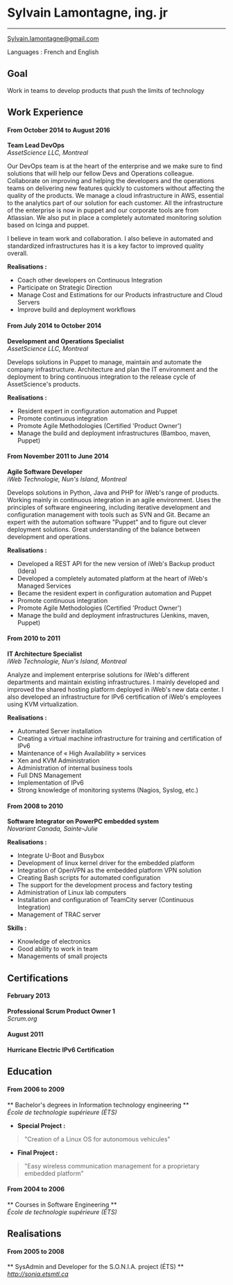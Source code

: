 Sylvain Lamontagne, ing. jr
===========================
---

Sylvain.lamontagne@gmail.com

Languages : French and English

Goal
--------

Work in teams to develop products that push the limits of technology


Work Experience
--------------------------

#### From October 2014 to August 2016
**Team Lead DevOps**  
_AssetScience LLC, Montreal_

Our DevOps team is at the heart of the enterprise and we make sure to find solutions that will help our fellow Devs and Operations colleague.
Collaborate on improving and helping the developers and the operations teams on delivering new features quickly to customers without affecting the quality of the products.
We manage a cloud infrastructure in AWS, essential to the analytics part of our solution for each customer.
All the infrastructure of the enterprise is now in puppet and our corporate tools are from Atlassian.
We also put in place a completely automated monitoring solution based on Icinga and puppet.

I believe in team work and collaboration.
I also believe in automated and standardized infrastructures has it is a key factor to improved quality overall.


**Realisations :**

- Coach other developers on Continuous Integration
-	Participate on Strategic Direction
-	Manage Cost and Estimations for our Products infrastructure and Cloud Servers
-	Improve build and deployment workflows


#### From July 2014 to October 2014
**Development and Operations Specialist**  
_AssetScience LLC, Montreal_

Develops solutions in Puppet to manage, maintain and automate the company infrastructure. Architecture and plan the IT environment and the deployment to bring continuous integration to the release cycle of AssetScience's products.


**Realisations :**

-	Resident expert in configuration automation and Puppet
-	Promote continuous integration
-	Promote Agile Methodologies (Certified 'Product Owner')
-	Manage the build and deployment infrastructures (Bamboo, maven, Puppet)


#### From November 2011 to June 2014
**Agile Software Developer**  
_iWeb Technologie, Nun's Island, Montreal_

Develops solutions in Python, Java and PHP for iWeb's range of products. Working mainly in continuous integration in an agile environment. Uses the principles of software engineering, including iterative development and configuration management with tools such as SVN and Git. Became an expert with the automation software "Puppet" and to figure out clever deployment solutions. Great understanding of the balance between development and operations.


**Realisations :**

-	Developed a REST API for the new version of iWeb's Backup product (Idera)
-	Developed a completely automated platform at the heart of iWeb's Managed Services
-	Became the resident expert in configuration automation and Puppet
-	Promote continuous integration
-	Promote Agile Methodologies (Certified 'Product Owner')
-	Manage the build and deployment infrastructures (Jenkins, maven, Puppet)


#### From 2010 to 2011
**IT Architecture Specialist**  
_iWeb Technologie, Nun's Island, Montreal_

Analyze and implement enterprise solutions for iWeb's different departments and maintain existing infrastructures. I mainly developed and improved the shared hosting platform deployed in iWeb's new data center. I also developed an infrastructure for IPv6 certification of iWeb's employees using KVM virtualization.


**Realisations :**

-	Automated Server installation
-	Creating a virtual machine infrastructure for training and certification of IPv6
-	Maintenance of « High Availability » services
-	Xen and KVM Administration
-	Administration of internal business tools
-	Full DNS Management
-	Implementation of IPv6
-	Strong knowledge of monitoring systems (Nagios, Syslog, etc.)


#### From 2008 to 2010
**Software Integrator on PowerPC embedded system**  
_Novariant Canada, Sainte-Julie_

**Realisations :**

-	Integrate U-Boot and Busybox
-	Development of linux kernel driver for the embedded platform
-	Integration of OpenVPN as the embedded platform VPN solution
-	Creating Bash scripts for automated configuration
-	The support for the development process and factory testing
-	Administration of Linux lab computers
-	Installation and configuration of TeamCity server (Continuous Integration)
-	Management of TRAC server

**Skills :**

-	Knowledge of electronics
-	Good ability to work in team
-	Managements of small projects



Certifications
---------------

#### February 2013
**Professional Scrum Product Owner 1**  
_Scrum.org_

#### August 2011
**Hurricane Electric IPv6 Certification**



Education
------------------

#### From 2006 to 2009
** Bachelor's degrees in Information technology engineering **  
_École de technologie supérieure (ÉTS)_

- __Special Project :__
> "Creation of a Linux OS for autonomous vehicules"
- __Final Project :__
> "Easy wireless communication management for a proprietary embedded platform"


#### From 2004 to 2006
** Courses in Software Engineering **  
_École de technologie supérieure (ÉTS)_



Realisations
------------

#### From 2005 to 2008
** SysAdmin and Developer for the S.O.N.I.A. project (ÉTS) **  
_http://sonia.etsmtl.ca_  
